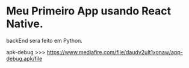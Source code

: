 
# Meu Primeiro App usando React Native.

backEnd sera feito em Python.

apk-debug >>> https://www.mediafire.com/file/daudv2ult1xonaw/app-debug.apk/file

